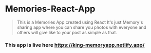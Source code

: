 # Memories-React-App

> This is a Memories App created using React
It's just Memory's sharing app where you can share you photos with everyone and others will give like to your post as simple as that.

### This app is live here https://king-memoryapp.netlify.app/
